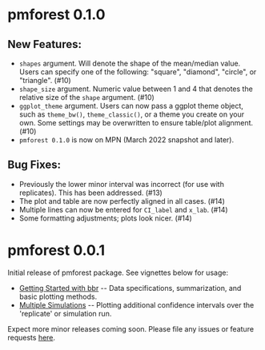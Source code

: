 
# pmforest 0.1.0

## New Features:

* `shapes` argument. Will denote the shape of the mean/median value. Users can specify one of the following: "square", "diamond", "circle", or "triangle". (#10)
* `shape_size` argument. Numeric value between 1 and 4 that denotes the relative size of the `shape` argument. (#10)
* `ggplot_theme` argument. Users can now pass a ggplot theme object, such as `theme_bw()`, `theme_classic()`, or a theme you create on your own. Some settings may be overwritten to ensure table/plot alignment. (#10)
* `pmforest 0.1.0` is now on MPN (March 2022 snapshot and later).

## Bug Fixes:

* Previously the lower minor interval was incorrect (for use with replicates). This has been addressed. (#13)
* The plot and table are now perfectly aligned in all cases. (#14)
* Multiple lines can now be entered for `CI_label` and `x_lab`. (#14)
* Some formatting adjustments; plots look nicer. (#14)


# pmforest 0.0.1

Initial release of pmforest package. See vignettes below for usage:


* [Getting Started with bbr](https://metrumresearchgroup.github.io/pmforest/articles/getting-started.html) -- Data specifications, summarization, and basic plotting methods.
* [Multiple Simulations](https://metrumresearchgroup.github.io/pmforest/articles/multiple-simulations.html) -- Plotting additional confidence intervals over the 'replicate' or simulation run.


Expect more minor releases coming soon. Please file any issues or feature requests [here](https://github.com/metrumresearchgroup/pmforest/issues). 
